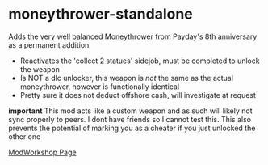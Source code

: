 # moneythrower-standalone

Adds the very well balanced Moneythrower from Payday's 8th anniversary as a permanent addition.

* Reactivates the 'collect 2 statues' sidejob, must be completed to unlock the weapon
* Is NOT a dlc unlocker, this weapon is *not* the same as the actual moneythrower, however is functionally identical
* Pretty sure it does not deduct offshore cash, will investigate at request

**important**
This mod acts like a custom weapon and as such will likely not sync properly to peers. I dont have friends so I cannot test this. This also prevents the potential of marking you as a cheater if you just unlocked the other one

[ModWorkshop Page](https://modworkshop.net/mod/33599)
